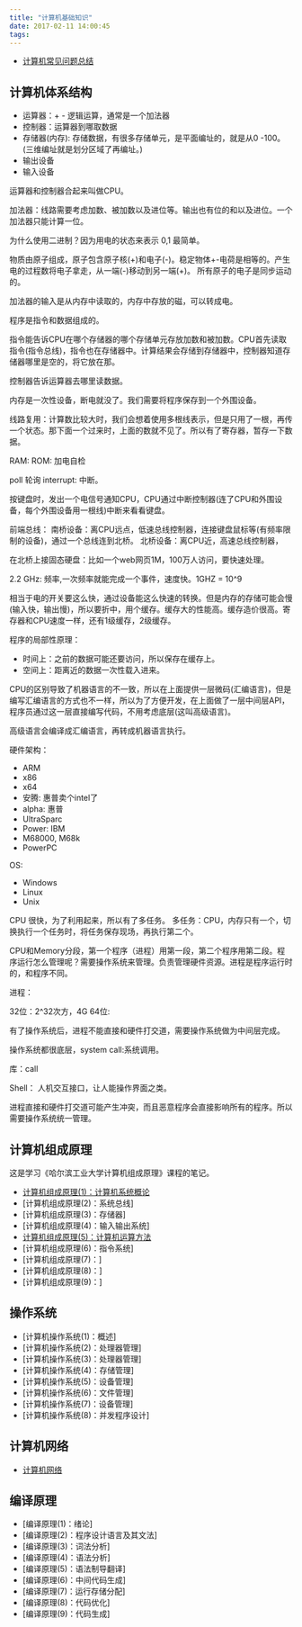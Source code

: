 ```yaml
---
title: "计算机基础知识"
date: 2017-02-11 14:00:45
tags:
---
```


- [计算机常见问题总结](/compute/issue)

## 计算机体系结构

- 运算器：+ - 逻辑运算，通常是一个加法器
- 控制器：运算器到哪取数据
- 存储器(内存): 存储数据，有很多存储单元，是平面编址的，就是从0 -100。(三维编址就是划分区域了再编址。)
- 输出设备
- 输入设备

运算器和控制器合起来叫做CPU。

加法器：线路需要考虑加数、被加数以及进位等。输出也有位的和以及进位。一个加法器只能计算一位。

为什么使用二进制？因为用电的状态来表示 0,1 最简单。

物质由原子组成，原子包含原子核(+)和电子(-)。稳定物体+-电荷是相等的。产生电的过程数将电子拿走，从一端(-)移动到另一端(+)。
所有原子的电子是同步运动的。

加法器的输入是从内存中读取的，内存中存放的磁，可以转成电。

程序是指令和数据组成的。

指令能告诉CPU在哪个存储器的哪个存储单元存放加数和被加数。CPU首先读取指令(指令总线)，指令也在存储器中。计算结果会存储到存储器中，控制器知道存储器哪里是空的，将它放在那。

控制器告诉运算器去哪里读数据。

内存是一次性设备，断电就没了。我们需要将程序保存到一个外围设备。

线路复用：计算数比较大时，我们会想着使用多根线表示，但是只用了一根，再传一个状态。那下面一个过来时，上面的数就不见了。所以有了寄存器，暂存一下数据。

RAM:
ROM:
加电自检

poll 轮询
interrupt: 中断。

按键盘时，发出一个电信号通知CPU，CPU通过中断控制器(连了CPU和外围设备，每个外围设备用一根线)中断来看看键盘。

前端总线：
南桥设备：离CPU远点，低速总线控制器，连接键盘鼠标等(有频率限制的设备)，通过一个总线连到北桥。
北桥设备：离CPU近，高速总线控制器，

在北桥上接固态硬盘：比如一个web网页1M，100万人访问，要快速处理。

2.2 GHz: 频率,一次频率就能完成一个事件，速度快。1GHZ = 10^9

相当于电的开关要这么快，通过设备能这么快速的转换。但是内存的存储可能会慢(输入快，输出慢)，所以要折中，用个缓存。缓存大的性能高。缓存造价很高。寄存器和CPU速度一样，还有1级缓存，2级缓存。

程序的局部性原理：
- 时间上：之前的数据可能还要访问，所以保存在缓存上。
- 空间上：距离近的数据一次性载入进来。

CPU的区别导致了机器语言的不一致，所以在上面提供一层微码(汇编语言)，但是编写汇编语言的方式也不一样，所以为了方便开发，在上面做了一层中间层API，程序员通过这一层直接编写代码，不用考虑底层(这叫高级语言)。

高级语言会编译成汇编语言，再转成机器语言执行。

硬件架构：

- ARM
- x86
- x64
- 安腾: 惠普卖个intel了
- alpha: 惠普
- UltraSparc
- Power: IBM
- M68000, M68k
- PowerPC

OS:
- Windows
- Linux   
- Unix

CPU 很快，为了利用起来，所以有了多任务。
多任务：CPU，内存只有一个，切换执行一个任务时，将任务保存现场，再执行第二个。

CPU和Memory分段，第一个程序（进程）用第一段，第二个程序用第二段。程序运行怎么管理呢？需要操作系统来管理。负责管理硬件资源。进程是程序运行时的，和程序不同。

进程：

32位：2^32次方，4G
64位:

有了操作系统后，进程不能直接和硬件打交道，需要操作系统做为中间层完成。

操作系统都很底层，system call:系统调用。

库：call

Shell： 人机交互接口，让人能操作界面之类。

进程直接和硬件打交道可能产生冲突，而且恶意程序会直接影响所有的程序。所以需要操作系统统一管理。



## 计算机组成原理

这是学习《哈尔滨工业大学计算机组成原理》课程的笔记。

- [计算机组成原理(1)：计算机系统概论](/compute/combine/1)
- [计算机组成原理(2)：系统总线]
- [计算机组成原理(3)：存储器]
- [计算机组成原理(4)：输入输出系统]
- [计算机组成原理(5)：计算机运算方法](/compute/combine/6)
- [计算机组成原理(6)：指令系统]
- [计算机组成原理(7)：]
- [计算机组成原理(8)：]
- [计算机组成原理(9)：]


## 操作系统

- [计算机操作系统(1)：概述]
- [计算机操作系统(2)：处理器管理]
- [计算机操作系统(3)：处理器管理]
- [计算机操作系统(4)：存储管理]
- [计算机操作系统(5)：设备管理]
- [计算机操作系统(6)：文件管理]
- [计算机操作系统(7)：设备管理]
- [计算机操作系统(8)：并发程序设计]

## 计算机网络

- [计算机网络](/compute/network)

## 编译原理

- [编译原理(1)：绪论] 
- [编译原理(2)：程序设计语言及其文法]
- [编译原理(3)：词法分析]
- [编译原理(4)：语法分析]
- [编译原理(5)：语法制导翻译]
- [编译原理(6)：中间代码生成]
- [编译原理(7)：运行存储分配]
- [编译原理(8)：代码优化]
- [编译原理(9)：代码生成]